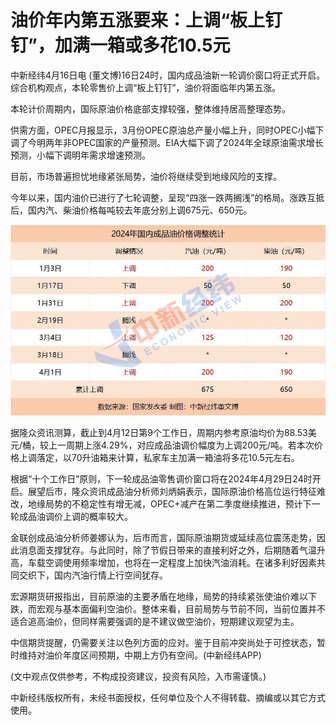 # 油价年内第五涨要来：上调“板上钉钉”，加满一箱或多花10.5元

中新经纬4月16日电 (董文博)16日24时，国内成品油新一轮调价窗口将正式开启。综合机构观点，本轮零售价上调“板上钉钉”，油价将面临年内第五涨。

本轮计价周期内，国际原油价格底部支撑较强，整体维持居高整理态势。

供需方面，OPEC月报显示，3月份OPEC原油总产量小幅上升，同时OPEC小幅下调了今明两年非OPEC国家的产量预测。EIA大幅下调了2024年全球原油需求增长预测，小幅下调明年需求增速预测。

目前，市场普遍担忧地缘紧张局势，油价将继续受到地缘风险的支撑。

今年以来，国内油价已进行了七轮调整，呈现“四涨一跌两搁浅”的格局。涨跌互抵后，国内汽、柴油价格每吨较去年底分别上调675元、650元。

![e3bb1f63b19612273382b9ee6a030bf1.jpg](https://raw.githubusercontent.com/qqhsx/qqnews_image/main/2024/04/16/油价年内第五涨要来：上调“板上钉钉”，加满一箱或多花10.5元/e3bb1f63b19612273382b9ee6a030bf1.jpg)

据隆众资讯测算，截止到4月12日第9个工作日，周期内参考原油均价为88.53美元/桶，较上一周期上涨4.29%，对应成品油调价幅度为上调200元/吨。若本次价格上调落定，以70升油箱来计算，私家车主加满一箱油将多花10.5元左右。

根据“十个工作日”原则，下一轮成品油零售调价窗口将在2024年4月29日24时开启。展望后市，隆众资讯成品油分析师刘炳娟表示，国际原油价格高位运行特征难改，地缘局势的不稳定性有增无减，OPEC+减产在第二季度继续推进，预计下一轮成品油调价上调的概率较大。

金联创成品油分析师姜娜认为，后市而言，国际原油期货或延续高位震荡走势，因此消息面支撑犹存。与此同时，除了节假日带来的直接利好之外，后期随着气温升高，车载空调使用频率增加，也将在一定程度上加快汽油消耗。在诸多利好因素共同交织下，国内汽油行情上行空间犹存。

宏源期货研报指出，目前原油的主要矛盾在地缘，局势的持续紧张使油价难以下跌，而宏观与基本面偏利空油价。整体来看，目前局势与节前不同，当前位置并不适合追高油价，但同样需要强调的是不建议做空油价，短期建议观望为主。

中信期货提醒，仍需要关注以色列方面的应对。鉴于目前冲突尚处于可控状态，暂时维持对油价年度区间预期，中期上方仍有空间。(中新经纬APP)

(文中观点仅供参考，不构成投资建议，投资有风险，入市需谨慎。)

中新经纬版权所有，未经书面授权，任何单位及个人不得转载、摘编或以其它方式使用。

